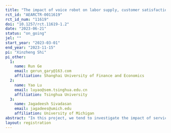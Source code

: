 ```yaml
---
title: "The impact of voice robot on labor supply, customer satisfaction, and firm performance"
rct_id: "AEARCTR-0011619"
rct_id_num: "11619"
doi: "10.1257/rct.11619-1.2"
date: "2023-06-21"
status: "on_going"
jel: ""
start_year: "2023-03-01"
end_year: "2023-11-15"
pi: "Xinzheng Shi"
pi_other:
  1:
    name: Run Ge
    email: gerun_gary@163.com
    affiliation: Shanghai University of Finance and Economics
  2:
    name: Yao Lu
    email: luyao@sem.tsinghua.edu.cn
    affiliation: Tsinghua University
  3:
    name: Jagadeesh Sivadasan
    email: jagadees@umich.edu
    affiliation: University of Michigan
abstract: "In this project, we tend to investigate the impact of service robot on employee's labor supply, customers' satisfaction, as well as firm performance. We conduct the RCT in a hotel in Shanghai, China. We randomly select roughly 50% of the rooms in this hotel, and then we intall a voice robot in the room. This voice robot can finish many tasks which the customers used to rely on the help from hotel staffs. We already started to collect relevant data before the installment of the voice robot. We will also plan to collect data after the installment of the voice robot. Using the detailed data we collect, we can then investigate the impact of the voice robot on different outcome variables. "
layout: registration
---
```



